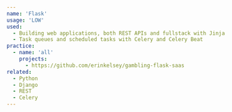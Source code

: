 ```yaml
---
name: 'Flask'
usage: 'LOW'
used:
  - Building web applications, both REST APIs and fullstack with Jinja templates
  - Task queues and scheduled tasks with Celery and Celery Beat
practice:
  - name: 'all'
    projects:
      - https://github.com/erinkelsey/gambling-flask-saas
related:
  - Python
  - Django
  - REST
  - Celery
---
```

